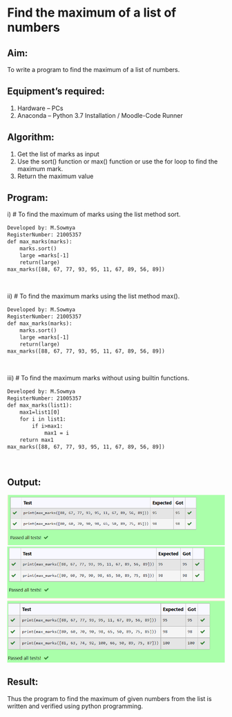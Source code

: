 # Find the maximum of a list of numbers
## Aim:
To write a program to find the maximum of a list of numbers.
## Equipment’s required:
1.	Hardware – PCs
2.	Anaconda – Python 3.7 Installation / Moodle-Code Runner
## Algorithm:
1.	Get the list of marks as input
2.	Use the sort() function or max() function or use the for loop to find the maximum mark.
3.	Return the maximum value
## Program:

i)	# To find the maximum of marks using the list method sort.
```
Developed by: M.Sowmya
RegisterNumber: 21005357
def max_marks(marks):
    marks.sort()
    large =marks[-1]
    return(large)
max_marks([88, 67, 77, 93, 95, 11, 67, 89, 56, 89])



```

ii)	# To find the maximum marks using the list method max().
```
Developed by: M.Sowmya
RegisterNumber: 21005357
def max_marks(marks):
    marks.sort()
    large =marks[-1]
    return(large)
max_marks([88, 67, 77, 93, 95, 11, 67, 89, 56, 89])



```

iii) # To find the maximum marks without using builtin functions.
```
Developed by: M.Sowmya
RegisterNumber: 21005357
def max_marks(list1):
    max1=list1[0]
    for i in list1:
        if i>max1:
            max1 = i
    return max1
max_marks([88, 67, 77, 93, 95, 11, 67, 89, 56, 89])



```
## Output:
![output](./max_marks1.PNG) 
![output](./max_marks2.PNG)
![output](./max_marks3.PNG)

## Result:
Thus the program to find the maximum of given numbers from the list is written and verified using python programming.